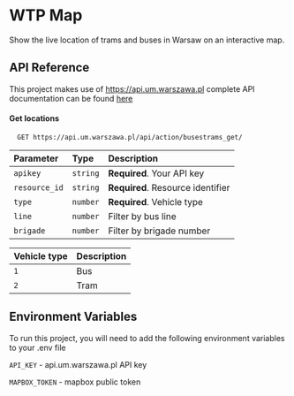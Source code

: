# WTP Map

Show the live location of trams and buses in Warsaw on an interactive map.

## API Reference

This project makes use of https://api.um.warszawa.pl complete API documentation can be
found [here](https://api.um.warszawa.pl/files/9fae6f84-4c81-476e-8450-6755c8451ccf.pdf)

#### Get locations

```
  GET https://api.um.warszawa.pl/api/action/busestrams_get/
```

| Parameter     | Type     | Description                       |
|:--------------|:---------|:----------------------------------|
| `apikey`      | `string` | **Required**. Your API key        |
| `resource_id` | `string` | **Required**. Resource identifier |
| `type`        | `number` | **Required**. Vehicle type        |
| `line`        | `number` | Filter by bus line                |
| `brigade`     | `number` | Filter by brigade number          |

| Vehicle type | Description |
|:-------------|:------------|
| `1`          | Bus         |
| `2`          | Tram        |

## Environment Variables

To run this project, you will need to add the following environment variables to your .env file

`API_KEY` - api.um.warszawa.pl API key

`MAPBOX_TOKEN` - mapbox public token

